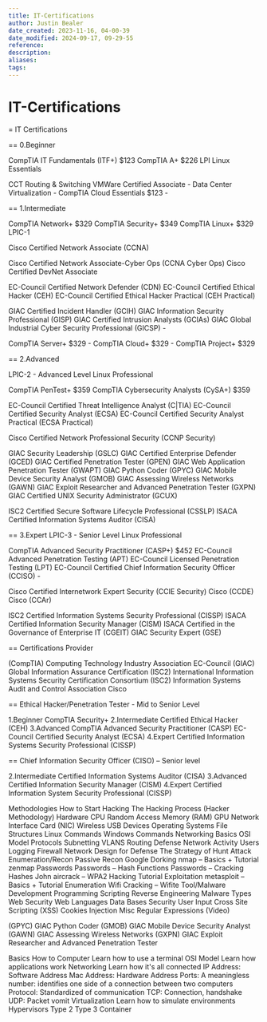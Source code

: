 ```yaml
---
title: IT-Certifications
author: Justin Bealer
date_created: 2023-11-16, 04-00-39
date_modified: 2024-09-17, 09-29-55
reference: 
description: 
aliases: 
tags: 
---
```

# IT-Certifications
= IT Certifications

== 0.Beginner

  CompTIA IT Fundamentals (ITF+) $123
  CompTIA A+ $226
  LPI Linux Essentials

  CCT Routing & Switching
  VMWare Certified Associate - Data Center Virtualization -
  CompTIA Cloud Essentials $123 -

== 1.Intermediate

  CompTIA Network+ $329
  CompTIA Security+ $349
  CompTIA Linux+ $329
  LPIC-1

  Cisco Certified Network Associate (CCNA)

  Cisco Certified Network Associate-Cyber Ops (CCNA Cyber Ops)
  Cisco Certified DevNet Associate

  EC-Council Certified Network Defender (CDN)
  EC-Council Certified Ethical Hacker (CEH)
  EC-Council Certified Ethical Hacker Practical (CEH Practical)

  GIAC Certified Incident Handler (GCIH)
  GIAC Information Security Professional (GISP)
  GIAC Certified Intrusion Analysts (GCIAs)
  GIAC Global Industrial Cyber Security Professional (GICSP) -

  CompTIA Server+ $329 -
  CompTIA Cloud+ $329 -
  CompTIA Project+ $329

== 2.Advanced

  LPIC-2 - Advanced Level Linux Professional

  CompTIA PenTest+ $359
  CompTIA Cybersecurity Analysts (CySA+) $359

  EC-Council Certified Threat Intelligence Analyst (C|TIA)
  EC-Council Certified Security Analyst (ECSA)
  EC-Council Certified Security Analyst Practical (ECSA Practical)

  Cisco Certified Network Professional Security (CCNP Security)

  GIAC Security Leadership (GSLC)
  GIAC Certified Enterprise Defender (GCED)
  GIAC Certified Penetration Tester (GPEN)
  GIAC Web Application Penetration Tester (GWAPT)
  GIAC Python Coder (GPYC)
  GIAC Mobile Device Security Analyst (GMOB)
  GIAC Assessing Wireless Networks (GAWN)
  GIAC Exploit Researcher and Advanced Penetration Tester (GXPN)
  GIAC Certified UNIX Security Administrator (GCUX)

  ISC2 Certified Secure Software Lifecycle Professional (CSSLP)
  ISACA Certified Information Systems Auditor (CISA)

== 3.Expert
  LPIC-3 - Senior Level Linux Professional

  CompTIA Advanced Security Practitioner (CASP+) $452
  EC-Council Advanced Penetration Testing (APT)
  EC-Council Licensed Penetration Testing (LPT)
  EC-Council Certified Chief Information Security Officer (CCISO) -

  Cisco Certified Internetwork Expert Security (CCIE Security)
  Cisco (CCDE)
  Cisco (CCAr)

  ISC2 Certified Information Systems Security Professional (CISSP)
  ISACA Certified Information Security Manager (CISM)
  ISACA Certified in the Governance of Enterprise IT (CGEIT)
  GIAC Security Expert (GSE)

== Certifications Provider

  (CompTIA) Computing Technology Industry Association
  EC-Council
  (GIAC) Global Information Assurance Certification
  (ISC2) International Information Systems Security Certification Consortium
  (ISC2) Information Systems Audit and Control Association
  Cisco

== Ethical Hacker/Penetration Tester - Mid to Senior Level

1.Beginner
  CompTIA Security+
2.Intermediate
  Certified Ethical Hacker (CEH)
3.Advanced
  CompTIA Advanced Security Practitioner (CASP)
  EC-Council Certified Security Analyst (ECSA)
4.Expert
  Certified Information Systems Security Professional (CISSP)

== Chief Information Security Officer (CISO) – Senior level

2.Intermediate
  Certified Information Systems Auditor (CISA)
3.Advanced
  Certified Information Security Manager (CISM)
4.Expert
  Certified Information System Security Professional (CISSP)


Methodologies
  How to Start Hacking
  The Hacking Process (Hacker Methodology)
Hardware
  CPU
  Random Access Memory (RAM)
  GPU
  Network Interface Card (NIC)
  Wireless
  USB Devices
Operating Systems
  File Structures
  Linux Commands
  Windows Commands
Networking Basics
  OSI Model
  Protocols
  Subnetting
  VLANS
  Routing
Defense
  Network Activity
  Users
  Logging
  Firewall
  Network Design for Defense
  The Strategy of Hunt
Attack
  Enumeration/Recon
    Passive Recon
      Google Dorking
    nmap – Basics + Tutorial
    zenmap
  Passwords
    Passwords – Hash Functions
    Passwords – Cracking Hashes
    John
    aircrack – WPA2 Hacking Tutorial
  Exploitation
    metasploit – Basics + Tutorial
    Enumeration
    Wifi Cracking – Wifite
Tool/Malware Development
  Programming
  Scripting
  Reverse Engineering
  Malware Types
Web Security
  Web Languages
  Data Bases
  Security User Input
  Cross Site Scripting (XSS)
  Cookies
  Injection
Misc
  Regular Expressions (Video)



  (GPYC) GIAC Python Coder
  (GMOB) GIAC Mobile Device Security Analyst
  (GAWN) GIAC Assessing Wireless Networks
  (GXPN) GIAC Exploit Researcher and Advanced Penetration Tester

Basics
  How to Computer
    Learn how to use a terminal
  OSI Model
    Learn how applications work
  Networking
    Learn how it's all connected
      IP Address: Software Address
      Mac Address: Hardware Address
      Ports: A meaningless number: identifies one side of a connection between two computers
      Protocol: Standardized of communication
      TCP: Connection, handshake
      UDP: Packet vomit
  Virtualization
    Learn how to simulate environments
      Hypervisors
        Type 2
        Type 3
        Container

